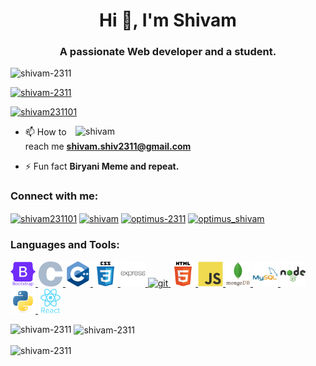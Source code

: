 <h1 align="center">Hi 👋, I'm Shivam</h1>
<h3 align="center">A passionate Web developer and a student.</h3>

<p align="left"> <img src="https://komarev.com/ghpvc/?username=shivam-2311&label=Profile%20views&color=0e75b6&style=flat" alt="shivam-2311" /> </p>

<p align="left"> <a href="https://github.com/ryo-ma/github-profile-trophy"><img src="https://github-profile-trophy.vercel.app/?username=shivam-2311" alt="shivam-2311" /></a> </p>

<p align="left"> <a href="https://twitter.com/shivam231101" target="blank"><img src="https://img.shields.io/twitter/follow/shivam231101?logo=twitter&style=for-the-badge" alt="shivam231101" /></a> </p>
<img align='right' width='400' src="https://source.unsplash.com/1600x900/?coding" alt="shivam" />

- 📫 How to reach me **shivam.shiv2311@gmail.com**

- ⚡ Fun fact **Biryani Meme and repeat.**

<h3 align="left">Connect with me:</h3>
<p align="left">
<a href="https://twitter.com/shivam231101" target="blank"><img align="center" src="https://cdn.jsdelivr.net/npm/simple-icons@3.0.1/icons/twitter.svg" alt="shivam231101" height="30" width="40" /></a>
<a href="https://linkedin.com/in/shivam" target="blank"><img align="center" src="https://cdn.jsdelivr.net/npm/simple-icons@3.0.1/icons/linkedin.svg" alt="shivam" height="30" width="40" /></a>
<a href="https://instagram.com/optimus-2311" target="blank"><img align="center" src="https://cdn.jsdelivr.net/npm/simple-icons@3.0.1/icons/instagram.svg" alt="optimus-2311" height="30" width="40" /></a>
<a href="https://codeforces.com/profile/optimus_shivam" target="blank"><img align="center" src="https://cdn.jsdelivr.net/npm/simple-icons@3.0.1/icons/codeforces.svg" alt="optimus_shivam" height="30" width="40" /></a>
</p>

<h3 align="left">Languages and Tools:</h3>
<p align="left"> <a href="https://getbootstrap.com" target="_blank"> <img src="https://raw.githubusercontent.com/devicons/devicon/master/icons/bootstrap/bootstrap-plain-wordmark.svg" alt="bootstrap" width="40" height="40"/> </a> <a href="https://www.cprogramming.com/" target="_blank"> <img src="https://raw.githubusercontent.com/devicons/devicon/master/icons/c/c-original.svg" alt="c" width="40" height="40"/> </a> <a href="https://www.w3schools.com/cpp/" target="_blank"> <img src="https://raw.githubusercontent.com/devicons/devicon/master/icons/cplusplus/cplusplus-original.svg" alt="cplusplus" width="40" height="40"/> </a> <a href="https://www.w3schools.com/css/" target="_blank"> <img src="https://raw.githubusercontent.com/devicons/devicon/master/icons/css3/css3-original-wordmark.svg" alt="css3" width="40" height="40"/> </a> <a href="https://expressjs.com" target="_blank"> <img src="https://raw.githubusercontent.com/devicons/devicon/master/icons/express/express-original-wordmark.svg" alt="express" width="40" height="40"/> </a> <a href="https://git-scm.com/" target="_blank"> <img src="https://www.vectorlogo.zone/logos/git-scm/git-scm-icon.svg" alt="git" width="40" height="40"/> </a> <a href="https://www.w3.org/html/" target="_blank"> <img src="https://raw.githubusercontent.com/devicons/devicon/master/icons/html5/html5-original-wordmark.svg" alt="html5" width="40" height="40"/> </a> <a href="https://developer.mozilla.org/en-US/docs/Web/JavaScript" target="_blank"> <img src="https://raw.githubusercontent.com/devicons/devicon/master/icons/javascript/javascript-original.svg" alt="javascript" width="40" height="40"/> </a> <a href="https://www.mongodb.com/" target="_blank"> <img src="https://raw.githubusercontent.com/devicons/devicon/master/icons/mongodb/mongodb-original-wordmark.svg" alt="mongodb" width="40" height="40"/> </a> <a href="https://www.mysql.com/" target="_blank"> <img src="https://raw.githubusercontent.com/devicons/devicon/master/icons/mysql/mysql-original-wordmark.svg" alt="mysql" width="40" height="40"/> </a> <a href="https://nodejs.org" target="_blank"> <img src="https://raw.githubusercontent.com/devicons/devicon/master/icons/nodejs/nodejs-original-wordmark.svg" alt="nodejs" width="40" height="40"/> </a> <a href="https://www.python.org" target="_blank"> <img src="https://raw.githubusercontent.com/devicons/devicon/master/icons/python/python-original.svg" alt="python" width="40" height="40"/> </a> <a href="https://reactjs.org/" target="_blank"> <img src="https://raw.githubusercontent.com/devicons/devicon/master/icons/react/react-original-wordmark.svg" alt="react" width="40" height="40"/> </a> </p>

<p><img align="left" src="https://github-readme-stats.vercel.app/api/top-langs?username=shivam-2311&show_icons=true&locale=en&layout=compact" alt="shivam-2311" /></p>

<p>&nbsp;<img align="center" src="https://github-readme-stats.vercel.app/api?username=shivam-2311&show_icons=true&locale=en" alt="shivam-2311" /></p>

<p><img align="center" src="https://github-readme-streak-stats.herokuapp.com/?user=shivam-2311&" alt="shivam-2311" /></p>


